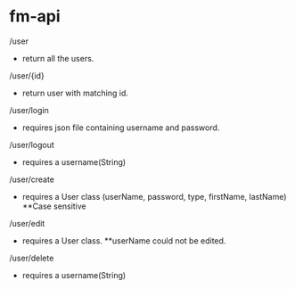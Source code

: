 fm-api
======

/user 
  - return all the users.
  
/user/{id} 
  - return user with matching id.
  
/user/login
  - requires json file containing username and password.

/user/logout
  - requires a username(String)
  
/user/create
  - requires a User class (userName, password, type, firstName, lastName) **Case sensitive

/user/edit
  - requires a User class. **userName could not be edited.

/user/delete
   - requires a username(String)
